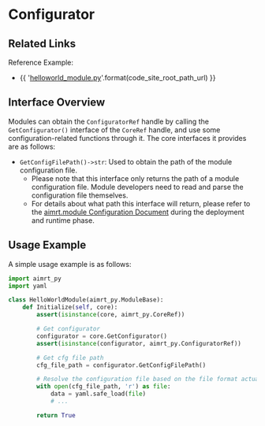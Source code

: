 # Configurator

## Related Links

Reference Example:
- {{ '[helloworld_module.py]({}/src/examples/py/helloworld/helloworld_module.py)'.format(code_site_root_path_url) }}


## Interface Overview

Modules can obtain the `ConfiguratorRef` handle by calling the `GetConfigurator()` interface of the `CoreRef` handle, and use some configuration-related functions through it. The core interfaces it provides are as follows:
- `GetConfigFilePath()->str`: Used to obtain the path of the module configuration file.
  - Please note that this interface only returns the path of a module configuration file. Module developers need to read and parse the configuration file themselves.
  - For details about what path this interface will return, please refer to the [aimrt.module Configuration Document](../cfg/module.md) during the deployment and runtime phase.


## Usage Example

A simple usage example is as follows:
```python
import aimrt_py
import yaml

class HelloWorldModule(aimrt_py.ModuleBase):
    def Initialize(self, core):
        assert(isinstance(core, aimrt_py.CoreRef))

        # Get configurator
        configurator = core.GetConfigurator()
        assert(isinstance(configurator, aimrt_py.ConfiguratorRef))

        # Get cfg file path
        cfg_file_path = configurator.GetConfigFilePath()

        # Resolve the configuration file based on the file format actually used by the user. In this example, the analysis is based on YAML
        with open(cfg_file_path, 'r') as file:
            data = yaml.safe_load(file)
            # ...

        return True
```